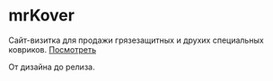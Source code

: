 # mrKover 
Сайт-визитка для продажи грязезащитных и друхих специальных ковриков. <a href="http://te-ta.ru/mrkover/">Посмотреть</a>

От дизайна до релиза.




